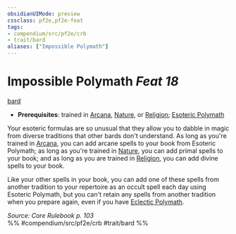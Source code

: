 ```yaml
---
obsidianUIMode: preview
cssclass: pf2e,pf2e-feat
tags:
- compendium/src/pf2e/crb
- trait/bard
aliases: ["Impossible Polymath"]
---
```

# Impossible Polymath  *Feat 18*  
[bard](/rules/traits/bard.md)  

- **Prerequisites**: trained in [Arcana](/compendium/skills.md#Arcana), [Nature](/compendium/skills.md#Nature), or [Religion](/compendium/skills.md#Religion); [Esoteric Polymath](/compendium/feats/esoteric-polymath.md)

Your esoteric formulas are so unusual that they allow you to dabble in magic from diverse traditions that other bards don't understand. As long as you're trained in [Arcana](/compendium/skills.md#Arcana), you can add arcane spells to your book from Esoteric Polymath; as long as you're trained in [Nature](/compendium/skills.md#Nature), you can add primal spells to your book; and as long as you are trained in [Religion](/compendium/skills.md#Religion), you can add divine spells to your book.

Like your other spells in your book, you can add one of these spells from another tradition to your repertoire as an occult spell each day using Esoteric Polymath, but you can't retain any spells from another tradition when you prepare again, even if you have [Eclectic Polymath](/compendium/feats/eclectic-polymath.md).

*Source: Core Rulebook p. 103*  
%% #compendium/src/pf2e/crb #trait/bard %%